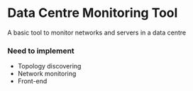 # Data Centre Monitoring Tool
A basic tool to monitor networks and servers in a data centre
### Need to implement
- Topology discovering
- Network monitoring
- Front-end
